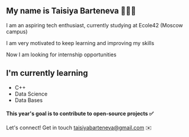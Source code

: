 ## My name is Taisiya Barteneva 👩🏽‍💻

I am an aspiring tech enthusiast, currently studying at Ecole42 (Moscow campus)

I am very motivated to keep learning and improving my skills

Now I am looking for internship opportunities

## I'm currently learning
- C++
- Data Science
- Data Bases

#### This year's goal is to contribute to open-source projects ✅


Let's connect!
Get in touch taisiyabarteneva@gmail.com ✉️
